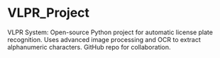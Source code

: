 # VLPR_Project
VLPR System: Open-source Python project for automatic license plate recognition. Uses advanced image processing and OCR to extract alphanumeric characters. GitHub repo for collaboration.
